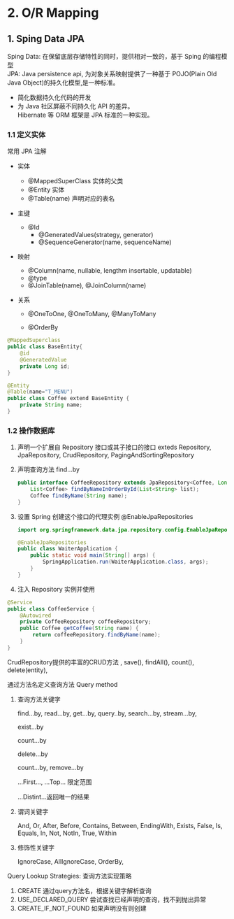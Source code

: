 # 2. O/R Mapping

## 1. Sping Data JPA

Sping Data: 在保留底层存储特性的同时，提供相对一致的，基于 Sping 的编程模型  
JPA: Java persistence api, 为对象关系映射提供了一种基于 POJO(Plain Old Java Object)的持久化模型,是一种标准。

- 简化数据持久化代码的开发
- 为 Java 社区屏蔽不同持久化 API 的差异。  
  Hibernate 等 ORM 框架是 JPA 标准的一种实现。

### 1.1 定义实体

常用 JPA 注解

- 实体
  - @MappedSuperClass 实体的父类
  - @Entity 实体
  - @Table(name) 声明对应的表名
- 主键

  - @Id
    - @GeneratedValues(strategy, generator)
    - @SequenceGenerator(name, sequenceName)

- 映射
  - @Column(name, nullable, lengthm insertable, updatable)
  - @type
  - @JoinTable(name), @JoinColumn(name)
- 关系

  - @OneToOne, @OneToMany, @ManyToMany

  - @OrderBy

```java
@MappedSuperclass
public class BaseEntity{
    @id
    @GeneratedValue
    private Long id;
}

@Entity
@Table(name="T_MENU")
public class Coffee extend BaseEntity {
    private String name;
}
```

### 1.2 操作数据库

1. 声明一个扩展自 Repository 接口或其子接口的接口 exteds Repository, JpaRepository, CrudRepository, PagingAndSortingRepository

2. 声明查询方法 find...by

   ```java
   public interface CoffeeRepository extends JpaRepository<Coffee, Long> {
       List<Coffee> findByNameInOrderById(List<String> list);
       Coffee findByName(String name);
   }
   ```

3. 设置 Spring 创建这个接口的代理实例 @EnableJpaRepositories

   ```java
   import org.springframework.data.jpa.repository.config.EnableJpaRepositories;
   
   @EnableJpaRepositories
   public class WaiterApplication {
       public static void main(String[] args) {
           SpringApplication.run(WaiterApplication.class, args);
       }
   }
   ```

4. 注入 Repository 实例并使用 

```java
@Service
public class CoffeeService {
    @Autowired
    private CoffeeRepository coffeeRepository;
    public Coffee getCoffee(String name) {
        return coffeeRepository.findByName(name);
    }
}
```



CrudRepository提供的丰富的CRUD方法 , save(), findAll(), count(), delete(entity), 

通过方法名定义查询方法 Query method

1. 查询方法关键字

   find...by, read...by, get...by, query..by, search...by, stream...by, 

   exist...by

   count...by

   delete...by

   count...by, remove...by

   ...First<number>..., ...Top<number>... 限定范围

   ...Distint...返回唯一的结果

2. 谓词关键字

   And, Or, After, Before, Contains, Between, EndingWith, Exists, False, Is, Equals, In, Not, NotIn, True, Within

3. 修饰性关键字

   IgnoreCase, AllIgnoreCase, OrderBy,

Query Lookup Strategies: 查询方法实现策略

1. CREATE 通过query方法名，根据关键字解析查询
2. USE_DECLARED_QUERY  尝试查找已经声明的查询，找不到抛出异常
3. CREATE_IF_NOT_FOUND 如果声明没有则创建

